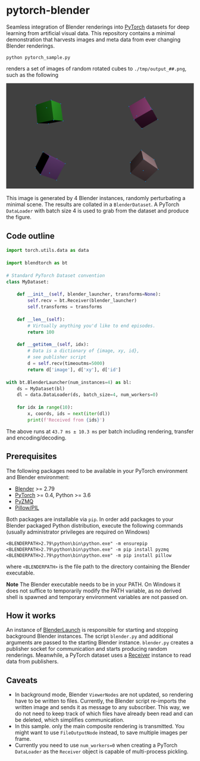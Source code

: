 # pytorch-blender

Seamless integration of Blender renderings into [PyTorch](http://pytorch.org) datasets for deep learning from artificial visual data. This repository contains a minimal demonstration that harvests images and meta data from ever changing Blender renderings.

```
python pytorch_sample.py
```
renders a set of images of random rotated cubes to `./tmp/output_##.png`, such as the following

![](etc/result.png)

This image is generated by 4 Blender instances, randomly perturbating a minimal scene. The results are collated in a `BlenderDataset`. A PyTorch `DataLoader` with batch size 4 is used to grab from the dataset and produce the figure.

## Code outline
```Python
import torch.utils.data as data

import blendtorch as bt

# Standard PyTorch Dataset convention
class MyDataset:

    def __init__(self, blender_launcher, transforms=None):
        self.recv = bt.Receiver(blender_launcher)
        self.transforms = transforms

    def __len__(self):
        # Virtually anything you'd like to end episodes.
        return 100 

    def __getitem__(self, idx):        
        # Data is a dictionary of {image, xy, id}, 
        # see publisher script
        d = self.recv(timeoutms=5000)   
        return d['image'], d['xy'], d['id']

with bt.BlenderLauncher(num_instances=4) as bl:        
    ds = MyDataset(bl)        
    dl = data.DataLoader(ds, batch_size=4, num_workers=0)
    
    for idx in range(10):
        x, coords, ids = next(iter(dl))
        print(f'Received from {ids}')
```

The above runs at `43.7 ms ± 10.3 ms` per batch including rendering, transfer and encoding/decoding.

## Prerequisites
The following packages need to be available in your PyTorch environment and Blender environment:
 - [Blender](https://www.blender.org/) >= 2.79
 - [PyTorch](http://pytorch.org) >= 0.4, Python >= 3.6
 - [PyZMQ](https://pyzmq.readthedocs.io/en/latest/)
 - [Pillow/PIL](https://pillow.readthedocs.io/en/stable/installation.html)

Both packages are installable via `pip`. In order add packages to your Blender packaged Python distribution, execute the following commands (usually administrator privileges are required on Windows)

```
<BLENDERPATH>2.79\python\bin\python.exe" -m ensurepip
<BLENDERPATH>2.79\python\bin\python.exe" -m pip install pyzmq
<BLENDERPATH>2.79\python\bin\python.exe" -m pip install pillow
```
where `<BLENDERPATH>` is the file path to the directory containing the Blender executable.

**Note** The Blender executable needs to be in your PATH. On Windows it does not suffice to temporarily modify the PATH variable, as no derived shell is spawned and temporary environment variables are not passed on.

## How it works
An instance of [BlenderLaunch](blendtorch/launcher.py) is responsible for starting and stopping background Blender instances. The script `blender.py` and additional arguments are passed to the starting Blender instance. `blender.py` creates a publisher socket for communication and starts producing random renderings. Meanwhile, a PyTorch dataset uses a [Receiver](blendtorch/receiver.py) instance to read data from publishers.

## Caveats
- In background mode, Blender `ViewerNodes` are not updated, so rendering have to be written to files. Currently, the Blender script re-imports the written image and sends it as message to any subscriber. This way, we do not need to keep track of which files have already been read and can be deleted, which simplifies communication.
- In this sample. only the main composite rendering is transmitted. You might want to use `FileOutputNode` instead, to save multiple images per frame.
- Currently you need to use `num_workers=0` when creating a PyTorch `DataLoader` as the `Receiver` object is capable of multi-process pickling.

